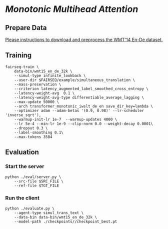 # *Monotonic Multihead Attention*

## Prepare Data
[Please instructions to download and preprocess the WMT'14 En-De dataset.](https://github.com/pytorch/fairseq/tree/simulastsharedtask/examples/translation#prepare-wmt14en2desh)

## Training
```shell
fairseq-train \
    data-bin/wmt15_en_de_32k \
    --simul-type infinite_lookback \
    --user-dir $FAIRSEQ/example/simultaneous_translation \
    --mass-preservation \
    --criterion latency_augmented_label_smoothed_cross_entropy \
    --latency-weight-avg  0.1 \
    --latency-weight-avg-type differentiable_average_lagging \
    --max-update 50000 \
    --arch transformer_monotonic_iwslt_de_en save_dir_key=lambda \
    --optimizer adam --adam-betas '(0.9, 0.98)' --lr-scheduler 'inverse_sqrt'),
    --warmup-init-lr 1e-7  --warmup-updates 4000 \
    --lr 5e-4 --min-lr 1e-9 --clip-norm 0.0 --weight-decay 0.0001\
    --dropout 0.3 \
    --label-smoothing 0.1\
    --max-tokens 3584
```

## Evaluation

### Start the server
```shell
python ./eval/server.py \
    --src-file $SRC_FILE \
    --ref-file $TGT_FILE
```

### Run the client
```shell
python ./evaluate.py \
    --agent-type simul_trans_text \
    --data-bin data-bin/wmt15_en_de_32k \
    --model-path ./checkpoints//checkpoint_best.pt
```
